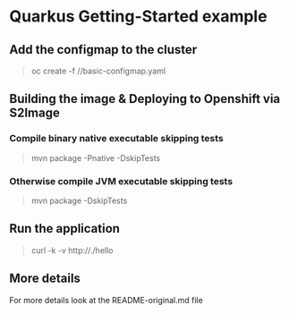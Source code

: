 # Quarkus Getting-Started example

## Add the configmap to the cluster
> oc create -f /<your-path>/basic-configmap.yaml

## Building the image & Deploying to Openshift via S2Image

### Compile binary native executable skipping tests
> mvn package -Pnative -DskipTests

### Otherwise compile JVM executable skipping tests
> mvn package -DskipTests

## Run the application
> curl -k -v http://<your-openshift-cluster>.<ocp-project>/hello

## More details
For more details look at the README-original.md file
